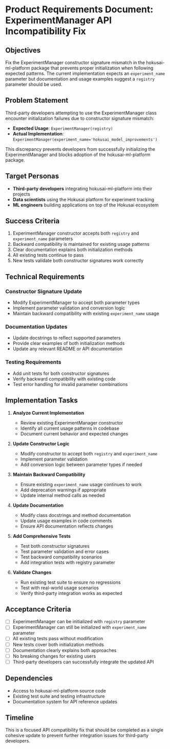 # Product Requirements Document: ExperimentManager API Incompatibility Fix

## Objectives

Fix the ExperimentManager constructor signature mismatch in the hokusai-ml-platform package that prevents proper initialization when following expected patterns. The current implementation expects an `experiment_name` parameter but documentation and usage examples suggest a `registry` parameter should be used.

## Problem Statement

Third-party developers attempting to use the ExperimentManager class encounter initialization failures due to constructor signature mismatch:

- **Expected Usage**: `ExperimentManager(registry)`
- **Actual Implementation**: `ExperimentManager(experiment_name='hokusai_model_improvements')`

This discrepancy prevents developers from successfully initializing the ExperimentManager and blocks adoption of the hokusai-ml-platform package.

## Target Personas

- **Third-party developers** integrating hokusai-ml-platform into their projects
- **Data scientists** using the Hokusai platform for experiment tracking
- **ML engineers** building applications on top of the Hokusai ecosystem

## Success Criteria

1. ExperimentManager constructor accepts both `registry` and `experiment_name` parameters
2. Backward compatibility is maintained for existing usage patterns
3. Clear documentation explains both initialization methods
4. All existing tests continue to pass
5. New tests validate both constructor signatures work correctly

## Technical Requirements

### Constructor Signature Update
- Modify ExperimentManager to accept both parameter types
- Implement parameter validation and conversion logic
- Maintain backward compatibility with existing `experiment_name` usage

### Documentation Updates
- Update docstrings to reflect supported parameters
- Provide clear examples of both initialization methods
- Update any relevant README or API documentation

### Testing Requirements
- Add unit tests for both constructor signatures
- Verify backward compatibility with existing code
- Test error handling for invalid parameter combinations

## Implementation Tasks

1. **Analyze Current Implementation**
   - Review existing ExperimentManager constructor
   - Identify all current usage patterns in codebase
   - Document current behavior and expected changes

2. **Update Constructor Logic**
   - Modify constructor to accept both `registry` and `experiment_name`
   - Implement parameter validation
   - Add conversion logic between parameter types if needed

3. **Maintain Backward Compatibility**
   - Ensure existing `experiment_name` usage continues to work
   - Add deprecation warnings if appropriate
   - Update internal method calls as needed

4. **Update Documentation**
   - Modify class docstrings and method documentation
   - Update usage examples in code comments
   - Ensure API documentation reflects changes

5. **Add Comprehensive Tests**
   - Test both constructor signatures
   - Test parameter validation and error cases
   - Test backward compatibility scenarios
   - Add integration tests with registry parameter

6. **Validate Changes**
   - Run existing test suite to ensure no regressions
   - Test with real-world usage scenarios
   - Verify third-party integration works as expected

## Acceptance Criteria

- [ ] ExperimentManager can be initialized with `registry` parameter
- [ ] ExperimentManager can still be initialized with `experiment_name` parameter
- [ ] All existing tests pass without modification
- [ ] New tests cover both initialization methods
- [ ] Documentation clearly explains both approaches
- [ ] No breaking changes for existing users
- [ ] Third-party developers can successfully integrate the updated API

## Dependencies

- Access to hokusai-ml-platform source code
- Existing test suite and testing infrastructure
- Documentation system for API reference updates

## Timeline

This is a focused API compatibility fix that should be completed as a single cohesive update to prevent further integration issues for third-party developers.